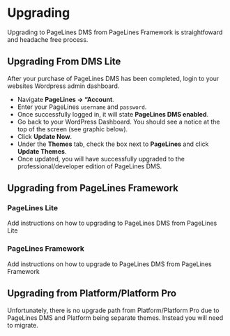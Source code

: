 # Upgrading #

Upgrading to PageLines DMS from PageLines Framework is straightfoward and headache free process.

## Upgrading From DMS Lite

After your purchase of PageLines DMS has been completed, login to your websites Wordpress admin dashboard.

* Navigate **PageLines &rarr; “Account**.
* Enter your PageLines `username` and `password`.
* Once successfully logged in, it will state **PageLines DMS enabled**.
* Go back to your WordPress Dashboard. You should see a notice at the top of the screen (see graphic below).
* Click **Update Now**.
* Under the **Themes** tab, check the box next to **PageLines** and click **Update Themes**.
* Once updated, you will have successfully upgraded to the professional/developer edition of PageLines DMS.

## Upgrading from PageLines Framework ##

### PageLines Lite ###

Add instructions on how to upgrading to PageLines DMS from PageLines Lite

### PageLines Framework ###

Add instructions on how to upgrade to PageLines DMS from PageLines Framework

## Upgrading from Platform/Platform Pro

Unfortunately, there is no upgrade path from Platform/Platform Pro due to PageLines DMS and Platform being separate themes. Instead you will need to migrate.

